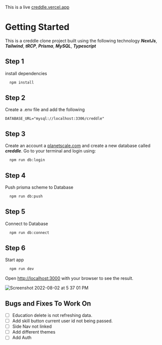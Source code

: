 This is a live [creddle.vercel.app](https://creddle.vercel.app/)

# Getting Started

This is a creddle clone project built using the following technology ***NextJs***, ***Tailwind***, ***tRCP***, ***Prisma***, ***MySQL***, ***Typescript***
## Step 1

install dependencies

```bash
  npm install
```

## Step 2

Create a .env file and add the following

```env
DATABASE_URL="mysql://localhost:3306/creddle"
``` 

## Step 3

Create an account a [planetscale.com](https://planetscale.com/) and create a new database called **_creddle_**. Go to your terminal and login using:

```bash
  npm run db:login
```

## Step 4

Push prisma scheme to Database

```bash
  npm run db:push
```

## Step 5

Connect to Database

```bash
  npm run db:connect
```

## Step 6

Start app

```bash
  npm run dev
```

Open [http://localhost:3000](http://localhost:3000) with your browser to see the result.

![Screenshot 2022-08-02 at 5 37 01 PM](https://user-images.githubusercontent.com/58061791/182478800-0617da74-518b-48a0-88fc-e588226d9de0.png)

## Bugs and Fixes To Work On

- [ ] Education delete is not refreshing data.
- [ ] Add skill button current user id not being passed.
- [ ] Side Nav not linked
- [ ] Add different themes
- [ ] Add Auth
